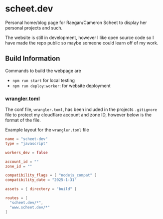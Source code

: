 # scheet.dev

Personal home/blog page for Raegan/Cameron Scheet to display her personal projects and such.

The website is still in development, however I like open source code so I have made the repo public so maybe someone could learn off of my work.

## Build Information

Commands to build the webpage are
-  `npm run start` for local testing
-  `npm run deploy:worker`: for website deployment

### wrangler.toml

The conf file, `wrangler.toml`, has been included in the projects `.gitignore` file to protect my cloudflare account and zone ID, however below is the format of the file.

Example layout for the `wrangler.toml` file

```toml
name = "scheet-dev"
type = "javascript"

workers_dev = false

account_id = ""
zone_id = ""

compatibility_flags = [ "nodejs_compat" ]
compatibility_date = "2025-1-31"

assets = { directory = "build" }

routes = [
  "scheet.dev/*",
  "www.scheet.dev/*"
]
```